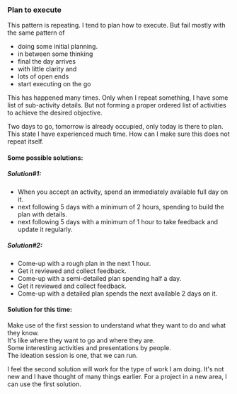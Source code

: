### Plan to execute

This pattern is repeating. I tend to plan how to execute. But fail mostly with the same pattern of 
- doing some initial planning.
- in between some thinking
- final the day arrives
- with little clarity and 
- lots of open ends
- start executing on the go
  
This has happened many times. Only when I repeat something, I have some list of sub-activity details. But not forming a proper ordered list of activities to achieve the desired objective.  
  
Two days to go, tomorrow is already occupied, only today is there to plan. This state I have experienced much time. How can I make sure this does not repeat itself.  
  
#### Some possible solutions:

##### Solution#1:
- When you accept an activity, spend an immediately available full day on it.
- next following 5 days with a minimum of 2 hours, spending to build the plan with details. 
- next following 5 days with a minimum of 1 hour to take feedback and update it regularly.

##### Solution#2:
- Come-up with a rough plan in the next 1 hour.
- Get it reviewed and collect feedback.
- Come-up with a semi-detailed plan spending half a day.
- Get it reviewed and collect feedback.
- Come-up with a detailed plan spends the next available 2 days on it.
  
#### Solution for this time:
Make use of the first session to understand what they want to do and what they know.  
It's like where they want to go and where they are.  
Some interesting activities and presentations by people.  
The ideation session is one, that we can run.  

I feel the second solution will work for the type of work I am doing. It's not new and I have thought of many things earlier. For a project in a new area, I can use the first solution.  
